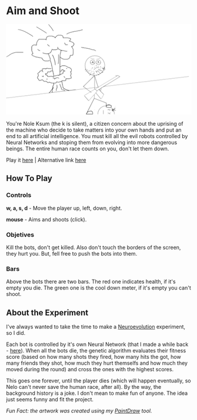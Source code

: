 # Aim and Shoot

![artwork](artwork.png)

You're Nole Ksum (the k is silent), a citizen concern about the uprising of the machine who decide to take matters into your own hands and put an end to all artificial intelligence. You must kill all the evil robots controlled by Neural Networks and stoping them from evolving into more dangerous beings. The entire human race counts on you, don't let them down.

Play it [here](https://victorribeiro.com/aimAndShoot) | Alternative link [here]()

## How To Play

### Controls

**w, a, s, d** - Move the player up, left, down, right.

**mouse** - Aims and shoots (click).

### Objetives

Kill the bots, don't get killed. Also don't touch the borders of the screen, they hurt you. But, fell free to push the bots into them.

### Bars

Above the bots there are two bars. The red one indicates health, if it's empty you die. The green one is the cool down meter, if it's empty you can't shoot.

## About the Experiment

I've always wanted to take the time to make a [Neuroevolution](https://en.wikipedia.org/wiki/Neuroevolution) experiment, so I did.

Each bot is controlled by it's own Neural Network (that I made a while back - [here](https://github.com/victorqribeiro/digitRecognition)). When all the bots die, the genetic algorithm evaluates their fitness score (based on how many shots they fired, how many hits the got, how many friends they shot, how much they hurt themselfs and how much they moved during the round) and cross the ones with the highest scores.

This goes one forever, until the player dies (which will happen eventually, so Nelo can't never save the human race, after all). By the way, the background history is a joke. I don't mean to make fun of anyone. The idea just seems funny and fit the project.

*Fun Fact: the artwork was created using my [PaintDraw](https://github.com/victorqribeiro/paintDraw) tool.*
